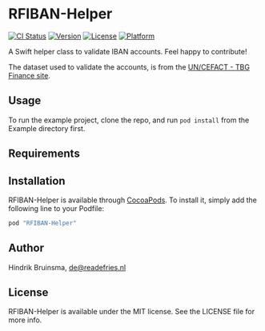# RFIBAN-Helper

[![CI Status](http://img.shields.io/travis/readefries/RFIBAN-Helper.svg?style=flat)](https://travis-ci.org/readefries/RFIBAN-Helper)
[![Version](https://img.shields.io/cocoapods/v/RFIBAN-Helper.svg?style=flat)](http://cocoapods.org/pods/RFIBAN-Helper)
[![License](https://img.shields.io/cocoapods/l/RFIBAN-Helper.svg?style=flat)](http://cocoapods.org/pods/RFIBAN-Helper)
[![Platform](https://img.shields.io/cocoapods/p/RFIBAN-Helper.svg?style=flat)](http://cocoapods.org/pods/RFIBAN-Helper)


A Swift helper class to validate IBAN accounts.
Feel happy to contribute!

The dataset used to validate the accounts, is from the [UN/CEFACT - TBG Finance site](http://www.tbg5-finance.org/?ibandocs.shtml).

## Usage

To run the example project, clone the repo, and run `pod install` from the Example directory first.

## Requirements

## Installation

RFIBAN-Helper is available through [CocoaPods](http://cocoapods.org). To install
it, simply add the following line to your Podfile:

```ruby
pod "RFIBAN-Helper"
```

## Author

Hindrik Bruinsma, de@readefries.nl

## License

RFIBAN-Helper is available under the MIT license. See the LICENSE file for more info.
